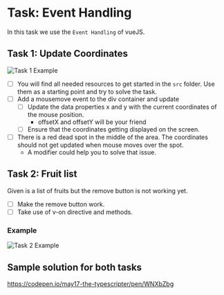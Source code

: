 # Task: Event Handling

In this task we use the `Event Handling` of vueJS.

## Task 1: Update Coordinates

![Task 1 Example](task1-example.gif)

- [ ] You will find all needed resources to get started in the `src` folder. Use them as a starting point and try to solve the task.
- [ ] Add a mousemove event to the div container and update
  - [ ] Update the data properties x and y with the current coordinates of the mouse position.
    - offsetX and offsetY will be your friend
  - [ ] Ensure that the coordinates getting displayed on the screen.
- [ ] There is a red dead spot in the middle of the area. The coordinates should not get updated when mouse moves over the spot.
  - A modifier could help you to solve that issue.

## Task 2: Fruit list

Given is a list of fruits but the remove button is not working yet.

- [ ] Make the remove button work.
- [ ] Take use of v-on directive and methods.

### Example

![Task 2 Example](task2-example.gif)

## Sample solution for both tasks

https://codepen.io/may17-the-typescripter/pen/WNXbZbg
